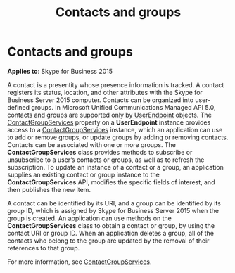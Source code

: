 ﻿---
title: Contacts and groups
description: Describes contacts and group as they apply to Skype for Business 2015 and outlines the role of the ContactGroupServices property.
TOCTitle: Contacts and groups
ms:assetid: 7a28afda-a9e1-43aa-b5ec-cc403ecb8df2
ms:mtpsurl: https://msdn.microsoft.com/library/Dn465965(v=office.16)
ms:contentKeyID: 65239883
ms.date: 07/27/2015
mtps_version: v=office.16
---

# Contacts and groups


**Applies to**: Skype for Business 2015

A contact is a presentity whose presence information is tracked. A contact registers its status, location, and other attributes with the Skype for Business Server 2015 computer. Contacts can be organized into user-defined groups. In Microsoft Unified Communications Managed API 5.0, contacts and groups are supported only by [UserEndpoint](/dotnet/api/microsoft.rtc.collaboration.userendpoint) objects. The [ContactGroupServices](https://msdn.microsoft.com/library/hh383122\(v=office.16\)) property on a **UserEndpoint** instance provides access to a [ContactGroupServices](https://msdn.microsoft.com/library/hh381099\(v=office.16\)) instance, which an application can use to add or remove groups, or update groups by adding or removing contacts. Contacts can be associated with one or more groups. The **ContactGroupServices** class provides methods to subscribe or unsubscribe to a user’s contacts or groups, as well as to refresh the subscription. To update an instance of a contact or a group, an application supplies an existing contact or group instance to the **ContactGroupServices** API, modifies the specific fields of interest, and then publishes the new item.

A contact can be identified by its URI, and a group can be identified by its group ID, which is assigned by Skype for Business Server 2015 when the group is created. An application can use methods on the **ContactGroupServices** class to obtain a contact or group, by using the contact URI or group ID. When an application deletes a group, all of the contacts who belong to the group are updated by the removal of their references to that group.

For more information, see [ContactGroupServices](contactgroupservices.md).


